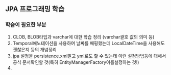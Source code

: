 ## JPA 프로그래밍 학습

### 학습이 필요한 부분
1. CLOB, BLOB타입과 varchar에 대한 학습 정리 (varchar괄호 값의 의미 등)
2. Temporal애노테이션을 사용하여 날짜를 매핑했는데 LocalDateTime을 사용해도 괜찮은지 등의 개념정리
3. jpa 설정을 persistence.xml말고 yml로도 할 수 있는데 이런 설정방법등에 대해서 공식 문서확인할 것(특히 EntityManagerFactory이름설정하는 것!)
4. 